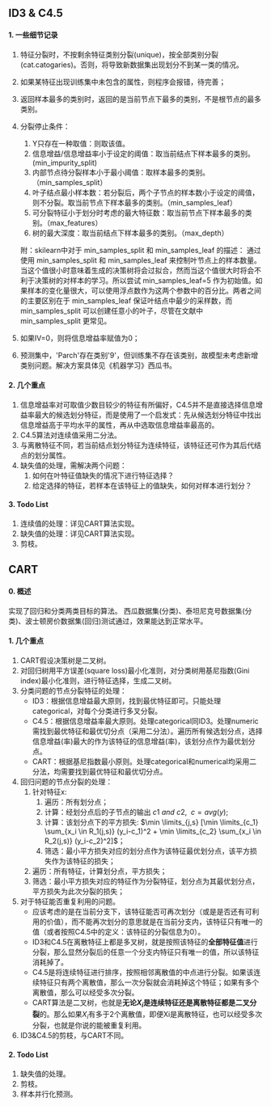 ## ID3 & C4.5

#### 1. 一些细节记录

1. 特征分裂时，不按剩余特征类别分裂(unique)，按全部类别分裂(cat.catogaries)。否则，将导致新数据集出现划分不到某一类的情况。
2. 如果某特征出现训练集中未包含的属性，则程序会报错，待完善；
3. 返回样本最多的类别时，返回的是当前节点下最多的类别，不是根节点的最多类别。
4. 分裂停止条件：
   1. Y只存在一种取值：则取该值。
   2. 信息增益/信息增益率小于设定的阈值：取当前结点下样本最多的类别。(min_impurity_split)
   3. 内部节点待分裂样本小于最小阈值：取样本最多的类别。（min_samples_split）
   4. 叶子结点最小样本数：若分裂后，两个子节点的样本数小于设定的阈值，则不分裂。取当前节点下样本最多的类别。（min_samples_leaf）
   5. 可分裂特征小于划分时考虑的最大特征数：取当前节点下样本最多的类别。（max_features）
   6. 树的最大深度：取当前结点下样本最多的类别。（max_depth）

   附：skilearn中对于 min_samples_split 和 min_samples_leaf 的描述：
   通过使用 min_samples_split 和 min_samples_leaf 来控制叶节点上的样本数量。当这个值很小时意味着生成的决策树将会过拟合，然而当这个值很大时将会不利于决策树的对样本的学习。所以尝试 min_samples_leaf=5 作为初始值。如果样本的变化量很大，可以使用浮点数作为这两个参数中的百分比。两者之间的主要区别在于 min_samples_leaf 保证叶结点中最少的采样数，而 min_samples_split 可以创建任意小的叶子，尽管在文献中 min_samples_split 更常见。

5. 如果IV=0，则将信息增益率赋值为0；
6. 预测集中，'Parch'存在类别'9'，但训练集不存在该类别，故模型未考虑新增类别问题。解决方案具体见《机器学习》西瓜书。

#### 2. 几个重点

1. 信息增益率对可取值少数目较少的特征有所偏好，C4.5并不是直接选择信息增益率最大的候选划分特征，而是使用了一个启发式：先从候选划分特征中找出信息增益高于平均水平的属性，再从中选取信息增益率最高的。
2. C4.5算法对连续值采用二分法。
3. 与离散特征不同，若当前结点划分特征为连续特征，该特征还可作为其后代结点的划分属性。
4. 缺失值的处理，需解决两个问题：
   1. 如何在叶特征值缺失的情况下进行特征选择？
   2. 给定选择的特征，若样本在该特征上的值缺失，如何对样本进行划分？

#### 3. Todo List

1. 连续值的处理：详见CART算法实现。
2. 缺失值的处理：详见CART算法实现。
3. 剪枝。



## CART

#### 0. 概述

实现了回归和分类两类目标的算法。
西瓜数据集(分类)、泰坦尼克号数据集(分类)、波士顿房价数据集(回归)测试通过，效果能达到正常水平。

#### 1. 几个重点

1. CART假设决策树是二叉树。
2. 对回归树用平方误差(square loss)最小化准则，对分类树用基尼指数(Gini index)最小化准则，进行特征选择，生成二叉树。
3. 分类问题的节点分裂特征的处理：
   * ID3：根据信息增益最大原则，找到最优特征即可。只能处理categorical，对每个分类进行多叉分裂。
   * C4.5：根据信息增益率最大原则。处理categorical同ID3。处理numeric需找到最优特征和最优切分点（采用二分法）。遍历所有候选划分点，选择信息增益(率)最大的作为该特征的信息增益(率)，该划分点作为最优划分点。
   * CART：根据基尼指数最小原则。处理categorical和numerical均采用二分法，均需要找到最优特征和最优切分点。
4. 回归问题的节点分裂的处理：
   1. 针对特征x:
        1. 遍历：所有划分点；
        2. 计算：经划分点后的子节点的输出 $c1 \ and \ c2, \ \ c = avg(y)$;
        3. 计算：该划分点下的平方损失: $\min \limits_{j,s} [\min \limits_{c_1} \sum_{x_i \in R_1(j,s)} (y_i-c_1)^2 + \min \limits_{c_2} \sum_{x_i \in R_2(j,s)} (y_i-c_2)^2]$；
        4. 筛选：最小平方损失对应的划分点作为该特征最优划分点，该平方损失作为该特征的损失；
   2. 遍历：所有特征，计算划分点，平方损失；
   3. 筛选：最小平方损失对应的特征作为分裂特征，划分点为其最优划分点，平方损失为此次分裂的损失；
4. 对于特征能否重复利用的问题。
   * 应该考虑的是在当前分支下，该特征能否可再次划分（或是是否还有可利用的价值），而不能再次划分的意思就是在当前分支内，该特征只有唯一的值（或者按照C4.5中的定义：该特征的分裂信息为0）。
   * ID3和C4.5在离散特征上都是多叉树，就是按照该特征的**全部特征值**进行分裂，那么显然分裂后的任意一个分支内特征只有唯一的值，所以该特征消耗掉了。
   * C4.5是将连续特征进行排序，按照相邻离散值的中点进行分裂。如果该连续特征只有两个离散值，那么一次分裂就会消耗掉这个特征；如果有多个离散值，那么可以经受多次分裂。
   * CART算法是二叉树，也就是**无论$X_i$是连续特征还是离散特征都是二叉分裂**的。那么如果$X_i$有多于2个离散值，即便Xi是离散特征，也可以经受多次分裂，也就是你说的能被重复利用。
5. ID3&C4.5的剪枝，与CART不同。


#### 2. Todo List

1. 缺失值的处理。
2. 剪枝。
3. 样本并行化预测。

